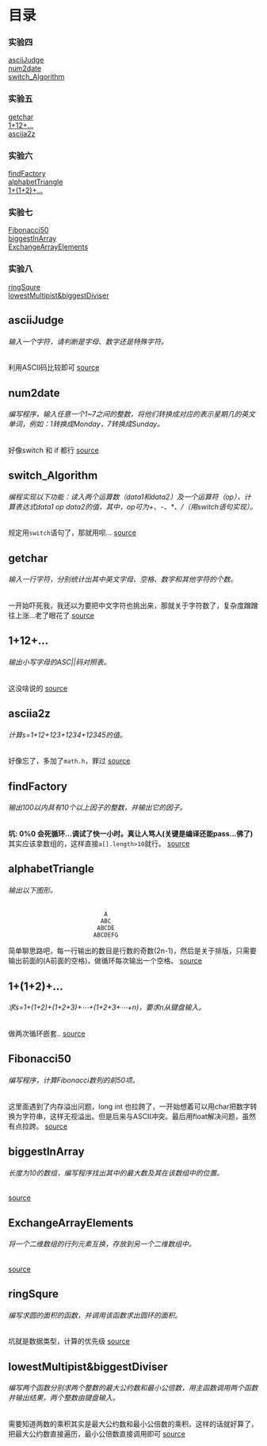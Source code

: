 # 目录
### 实验四
[asciiJudge](#asciiJudge)</br>
[num2date](#num2date)</br>
[switch_Algorithm](#switch_Algorithm)</br>
### 实验五
[getchar](#getchar)</br>
[1+12+...](#1+12+...)</br>
[asciia2z](#asciia2z)</br>
### 实验六
[findFactory](#findFactory)</br>
[alphabetTriangle](#alphabetTriangle)</br>
[1+(1+2)+...](#1+(1+2)+...)</br>
### 实验七
[Fibonacci50](#Fibonacci50)</br>
[biggestInArray](#biggestInArray)</br>
[ExchangeArrayElements](#ExchangeArrayElements)</br>
### 实验八
[ringSqure](#ringSqure)</br>
[lowestMultipist&biggestDiviser](#lowestMultipist&biggestDiviser)</br>



## asciiJudge
###### 输入一个字符，请判断是字母、数字还是特殊字符。
利用ASCII码比较即可
[source](asciiJudge.cpp)

## num2date
###### 编写程序，输入任意一个1~7之间的整数，将他们转换成对应的表示星期几的英文单词，例如：1转换成Monday，7转换成Sunday。
好像switch 和 if 都行
[source](num2date.cpp)

## switch_Algorithm
###### 编程实现以下功能：读入两个运算数（data1和data2）及一个运算符（op），计算表达式data1 op data2的值，其中，op可为+、-、*、/（用switch语句实现）。
规定用``switch``语句了，那就用呗...
[source](switch_Algorithm.cpp)

## getchar
###### 输入一行字符，分别统计出其中英文字母、空格、数字和其他字符的个数。
一开始吓死我，我还以为要把中文字符也挑出来，那就关于字符数了，复杂度蹭蹭往上涨...老了眼花了
[source](getchar.cpp)

## 1+12+...
###### 输出小写字母的ASC||码对照表。
这没啥说的
[source](1+12+....cpp)

## asciia2z
###### 计算s=1+12+123+1234+12345的值。
好像忘了，多加了```math.h```，罪过
[source](asciia2z.cpp)

## findFactory
###### 输出100以内具有10个以上因子的整数，并输出它的因子。
**坑: 0%0 会死循环...调试了快一小时。真让人骂人(关键是编译还能pass...佛了)**
其实应该拿数组的，这样直接```a[].length>10```就行。
[source](findFactory.cpp)

## alphabetTriangle
###### 输出以下图形。</br>
							   A
							  ABC
							 ABCDE
							ABCDEFG
简单聊思路吧，每一行输出的数目是行数的奇数(2n-1)，然后是关于排版，只需要输出前面的(A前面的空格)，做循环每次输出一个空格。
[source](alphabetTriangle.cpp)

## 1+(1+2)+...
###### 求s=1+(1+2)+(1+2+3)+⋯+(1+2+3+⋯+n)，要求n从键盘输入。
做两次循环嵌套..
[source](1+(1+2)+....cpp)

## Fibonacci50
###### 编写程序，计算Fibonacci数列的前50项。</br>
这里面遇到了内存溢出问题，long int 也拉跨了，一开始想着可以用char把数字转换为字符串，这样无视溢出。但是后来与ASCII冲突。最后用float解决问题，虽然有点拉跨。
[source](Fibonacci50.cpp)

## biggestInArray
###### 长度为10的数组，编写程序找出其中的最大数及其在该数组中的位置。
[source](biggestInArray.cpp)

## ExchangeArrayElements
###### 将一个二维数组的行列元素互换，存放到另一个二维数组中。
[source](ExchangeArrayElements.cpp)

## ringSqure
###### 编写求圆的面积的函数，并调用该函数求出圆环的面积。
坑就是数据类型，计算的优先级
[source](ringSqure.cpp)

## lowestMultipist&biggestDiviser
###### 编写两个函数分别求两个整数的最大公约数和最小公倍数，用主函数调用两个函数并输出结果，两个整数由键盘输入。
需要知道两数的乘积其实是最大公约数和最小公倍数的乘积。这样的话就好算了，把最大公约数直接遍历，最小公倍数直接调用即可
[source](lowestMultipist&biggestDiviser.cpp)
